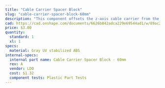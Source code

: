 ```yaml
---
title: "Cable Carrier Spacer Block"
slug: "cable-carrier-spacer-block-60mm"
description: "This component offsets the z-axis cable carrier from the cross-slide plate."
cad: https://cad.onshape.com/documents/6626b842adca229e69544ad1/w/89ac2637f82d915f22c2bcd0/e/f74bae803734d8f8012c14f2?renderMode=0&uiState=625506691ad350015b485f55
price: $3.00
quantity:
  standard: 1
  xl: 1
specs:
  material: Gray UV stabilized ABS
internal-specs:
  internal part name: Cable Carrier Spacer Block - 60mm
  rev: A
  vendor: LDO
  cost: $1.32
  component tests: Plastic Part Tests
---
```

